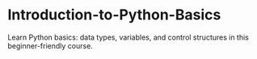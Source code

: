 # Introduction-to-Python-Basics
Learn Python basics: data types, variables, and control structures in this beginner-friendly course.
